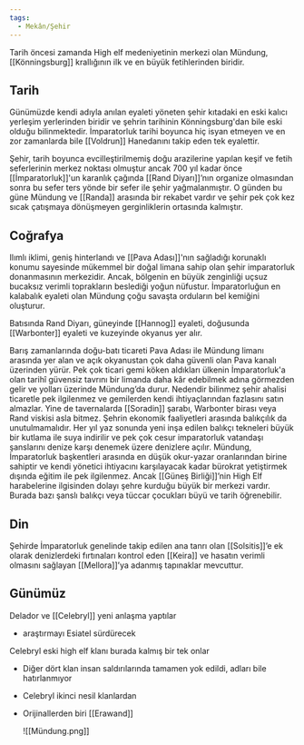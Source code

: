 ```yaml
---  
tags:
  - Mekân/Şehir  
---  
```

  
Tarih öncesi zamanda High elf medeniyetinin merkezi olan Mündung, [[Könningsburg]] krallığının ilk ve en büyük fetihlerinden biridir.   
  
## Tarih  
Günümüzde kendi adıyla anılan eyaleti yöneten şehir kıtadaki en eski kalıcı yerleşim yerlerinden biridir ve şehrin tarihinin Könningsburg'dan bile eski olduğu bilinmektedir. İmparatorluk tarihi boyunca hiç isyan etmeyen ve en zor zamanlarda bile [[Voldrun]] Hanedanını takip eden tek eyalettir.  
  
Şehir, tarih boyunca evcilleştirilmemiş doğu arazilerine yapılan keşif ve fetih seferlerinin merkez noktası olmuştur ancak 700 yıl kadar önce [[İmparatorluk]]'un karanlık çağında [[Rand Diyarı]]’nın organize olmasından sonra bu sefer ters yönde bir sefer ile şehir yağmalanmıştır. O günden bu güne Mündung ve [[Randa]] arasında bir rekabet vardır ve şehir pek çok kez sıcak çatışmaya dönüşmeyen gerginliklerin ortasında kalmıştır.  
  
## Coğrafya  
Ilımlı iklimi, geniş hinterlandı ve [[Pava Adası]]'nın sağladığı korunaklı konumu sayesinde mükemmel bir doğal limana sahip olan şehir imparatorluk donanmasının merkezidir. Ancak, bölgenin en büyük zenginliği uçsuz bucaksız verimli toprakların beslediği yoğun nüfustur. İmparatorluğun en kalabalık eyaleti olan Mündung çoğu savaşta orduların bel kemiğini oluşturur.  
  
Batısında Rand Diyarı, güneyinde [[Hannog]] eyaleti, doğusunda [[Warbonter]] eyaleti ve kuzeyinde okyanus yer alır.  
  
Barış zamanlarında doğu-batı ticareti Pava Adası ile Mündung limanı arasında yer alan ve açık okyanustan çok daha güvenli olan Pava kanalı üzerinden yürür. Pek çok ticari gemi köken aldıkları ülkenin İmparatorluk'a olan tarihî güvensiz tavrını bir limanda daha kâr edebilmek adına görmezden gelir ve yolları üzerinde Mündung’da durur. Nedendir bilinmez şehir ahalisi ticaretle pek ilgilenmez ve gemilerden kendi ihtiyaçlarından fazlasını satın almazlar. Yine de tavernalarda [[Soradin]] şarabı, Warbonter birası veya Rand viskisi asla bitmez. Şehrin ekonomik faaliyetleri arasında balıkçılık da unutulmamalıdır. Her yıl yaz sonunda yeni inşa edilen balıkçı tekneleri büyük bir kutlama ile suya indirilir ve pek çok cesur imparatorluk vatandaşı şanslarını denize karşı denemek üzere denizlere açılır. Mündung, İmparatorluk başkentleri arasında en düşük okur-yazar oranlarından birine sahiptir ve kendi yönetici ihtiyacını karşılayacak kadar bürokrat yetiştirmek dışında eğitim ile pek ilgilenmez. Ancak [[Güneş Birliği]]’nin High Elf harabelerine ilgisinden dolayı şehre kurduğu büyük bir merkezi vardır. Burada bazı şanslı balıkçı veya tüccar çocukları büyü ve tarih öğrenebilir.  
  
## Din  
Şehirde İmparatorluk genelinde takip edilen ana tanrı olan [[Solsitis]]’e ek olarak denizlerdeki fırtınaları kontrol eden [[Keira]] ve hasatın verimli olmasını sağlayan [[Mellora]]’ya adanmış tapınaklar mevcuttur.  
  
## Günümüz  
Delador ve [[Celebryl]] yeni anlaşma yaptılar  
- araştırmayı Esiatel sürdürecek  
	  
Celebryl eski high elf klanı burada kalmış bir tek onlar	  
- Diğer dört klan insan saldırılarında tamamen yok edildi, adları bile hatırlanmıyor  
- Celebryl ikinci nesil klanlardan  
- Orijinallerden biri [[Erawand]]  
	  
	![[Mündung.png]]
